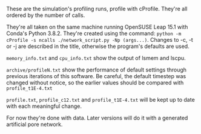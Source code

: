 These are the simulation's profiling runs, profile with cProfile. They're all ordered by the number of calls.

They're all taken on the same machine running OpenSUSE Leap 15.1 with Conda's Python 3.8.2. They're created using the command: `python -m cProfile -s ncalls ./network_script.py -Np (args...)`. Changes to -c, -t or -j are described in the title, otherwise the program's defaults are used.

`memory_info.txt` and `cpu_info.txt` show the output of lsmem and lscpu.

`archive/profileN.txt` show the performance of default settings through previous iterations of this software. Be careful, the default timestep was changed without notice, so the earlier values should be compared with `profile_t1E-4.txt`

`profile.txt`, `profile_c12.txt` and `profile_t1E-4.txt` will be kept up to date with each meaningful change.

For now they're done with data. Later versions will do it with a generated artificial pore network.
